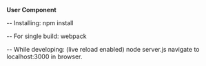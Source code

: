 **User Component**

-- Installing:
npm install

-- For single build:
webpack

-- While developing: (live reload enabled)
node server.js
navigate to localhost:3000 in browser.